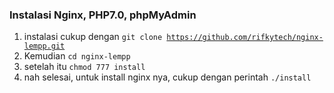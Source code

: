 ### Instalasi Nginx, PHP7.0, phpMyAdmin
1. instalasi cukup dengan <code>git clone https://github.com/rifkytech/nginx-lempp.git</code>
2. Kemudian <code>cd nginx-lempp</code>
3. setelah itu <code>chmod 777 install</code>
4. nah selesai, untuk install nginx nya, cukup dengan perintah <code>./install</code>
